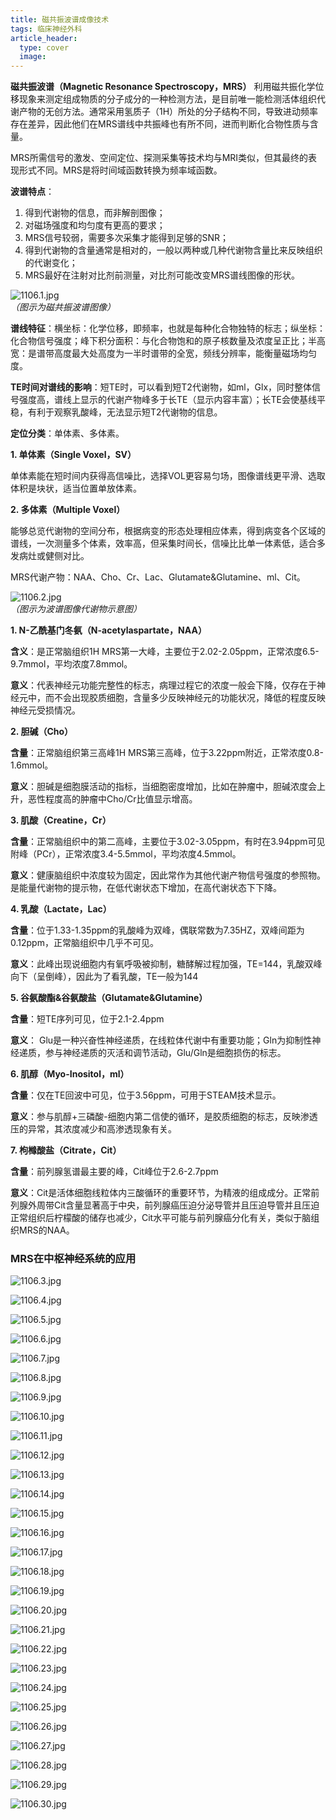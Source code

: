 ```yaml
---
title: 磁共振波谱成像技术
tags: 临床神经外科
article_header:
  type: cover
  image:
---
```


**磁共振波谱（Magnetic Resonance Spectroscopy，MRS）** 利用磁共振化学位移现象来测定组成物质的分子成分的一种检测方法，是目前唯一能检测活体组织代谢产物的无创方法。通常采用氢质子（1H）所处的分子结构不同，导致进动频率存在差异，因此他们在MRS谱线中共振峰也有所不同，进而判断化合物性质与含量。

MRS所需信号的激发、空间定位、探测采集等技术均与MRI类似，但其最终的表现形式不同。MRS是将时间域函数转换为频率域函数。

**波谱特点**：
1. 得到代谢物的信息，而非解剖图像；
2. 对磁场强度和均匀度有更高的要求；
3. MRS信号较弱，需要多次采集才能得到足够的SNR；
4. 得到代谢物的含量通常是相对的，一般以两种或几种代谢物含量比来反映组织的代谢变化；
5. MRS最好在注射对比剂前测量，对比剂可能改变MRS谱线图像的形状。

![1106.1.jpg](https://s1.imagehub.cc/images/2021/11/06/1106.1.jpg) <br/>
*（图示为磁共振波谱图像）*

**谱线特征**：横坐标：化学位移，即频率，也就是每种化合物独特的标志；纵坐标：化合物信号强度；峰下积分面积：与化合物饱和的原子核数量及浓度呈正比；半高宽：是谱带高度最大处高度为一半时谱带的全宽，频线分辨率，能衡量磁场均匀度。

**TE时间对谱线的影响**：短TE时，可以看到短T2代谢物，如ml，Glx，同时整体信号强度高，谱线上显示的代谢产物峰多于长TE（显示内容丰富）；长TE会使基线平稳，有利于观察乳酸峰，无法显示短T2代谢物的信息。

**定位分类**：单体素、多体素。

**1. 单体素（Single Voxel，SV）**

单体素能在短时间内获得高信噪比，选择VOL更容易匀场，图像谱线更平滑、选取体积是块状，适当位置单放体素。

**2. 多体素（Multiple Voxel）**

能够总览代谢物的空间分布，根据病变的形态处理相应体素，得到病变各个区域的谱线，一次测量多个体素，效率高，但采集时间长，信噪比比单一体素低，适合多发病灶或健侧对比。

MRS代谢产物：NAA、Cho、Cr、Lac、Glutamate&Glutamine、ml、Cit。

![1106.2.jpg](https://s1.imagehub.cc/images/2021/11/06/1106.2.jpg) <br/>
*（图示为波谱图像代谢物示意图）*

**1. N-乙酰基门冬氨（N-acetylaspartate，NAA）**

**含义**：是正常脑组织1H MRS第一大峰，主要位于2.02-2.05ppm，正常浓度6.5-9.7mmol，平均浓度7.8mmol。

**意义**：代表神经元功能完整性的标志，病理过程它的浓度一般会下降，仅存在于神经元中，而不会出现胶质细胞，含量多少反映神经元的功能状况，降低的程度反映神经元受损情况。

**2. 胆碱（Cho）**

**含量**：正常脑组织第三高峰1H MRS第三高峰，位于3.22ppm附近，正常浓度0.8-1.6mmol。

**意义**：胆碱是细胞膜活动的指标，当细胞密度增加，比如在肿瘤中，胆碱浓度会上升，恶性程度高的肿瘤中Cho/Cr比值显示增高。

**3. 肌酸（Creatine，Cr）**

**含量**：正常脑组织中的第二高峰，主要位于3.02-3.05ppm，有时在3.94ppm可见附峰（PCr），正常浓度3.4-5.5mmol，平均浓度4.5mmol。

**意义**：健康脑组织中浓度较为固定，因此常作为其他代谢产物信号强度的参照物。是能量代谢物的提示物，在低代谢状态下增加，在高代谢状态下下降。

**4. 乳酸（Lactate，Lac）**

**含量**：位于1.33-1.35ppm的乳酸峰为双峰，偶联常数为7.35HZ，双峰间距为0.12ppm，正常脑组织中几乎不可见。

**意义**：此峰出现说细胞内有氧呼吸被抑制，糖酵解过程加强，TE=144，乳酸双峰向下（呈倒峰），因此为了看乳酸，TE一般为144

**5. 谷氨酸酯&谷氨酸盐（Glutamate&Glutamine）**

**含量**：短TE序列可见，位于2.1-2.4ppm

**意义**： Glu是一种兴奋性神经递质，在线粒体代谢中有重要功能；Gln为抑制性神经递质，参与神经递质的灭活和调节活动，Glu/Gln是细胞损伤的标志。

**6. 肌醇（Myo-Inositol，ml）**

**含量**：仅在TE回波中可见，位于3.56ppm，可用于STEAM技术显示。

**意义**：参与肌醇+三磷酸-细胞内第二信使的循环，是胶质细胞的标志，反映渗透压的异常，其浓度减少和高渗透现象有关。

**7. 枸橼酸盐（Citrate，Cit）**

**含量**：前列腺氢谱最主要的峰，Cit峰位于2.6-2.7ppm

**意义**：Cit是活体细胞线粒体内三酸循环的重要环节，为精液的组成成分。正常前列腺外周带Cit含量显著高于中央，前列腺癌压迫分泌导管并且压迫导管并且压迫正常组织后柠檬酸的储存也减少，Cit水平可能与前列腺癌分化有关，类似于脑组织MRS的NAA。

### MRS在中枢神经系统的应用

![1106.3.jpg](https://s1.imagehub.cc/images/2021/11/06/1106.3.jpg)

![1106.4.jpg](https://s1.imagehub.cc/images/2021/11/06/1106.4.jpg)

![1106.5.jpg](https://s1.imagehub.cc/images/2021/11/06/1106.5.jpg)

![1106.6.jpg](https://s1.imagehub.cc/images/2021/11/06/1106.6.jpg)

![1106.7.jpg](https://s1.imagehub.cc/images/2021/11/06/1106.7.jpg)

![1106.8.jpg](https://s1.imagehub.cc/images/2021/11/06/1106.8.jpg)

![1106.9.jpg](https://s1.imagehub.cc/images/2021/11/06/1106.9.jpg)

![1106.10.jpg](https://s1.imagehub.cc/images/2021/11/06/1106.10.jpg)

![1106.11.jpg](https://s1.imagehub.cc/images/2021/11/06/1106.11.jpg)

![1106.12.jpg](https://s1.imagehub.cc/images/2021/11/06/1106.12.jpg)

![1106.13.jpg](https://s1.imagehub.cc/images/2021/11/06/1106.13.jpg)

![1106.14.jpg](https://s1.imagehub.cc/images/2021/11/06/1106.14.jpg)

![1106.15.jpg](https://s1.imagehub.cc/images/2021/11/06/1106.15.jpg)

![1106.16.jpg](https://s1.imagehub.cc/images/2021/11/06/1106.16.jpg)

![1106.17.jpg](https://s1.imagehub.cc/images/2021/11/06/1106.17.jpg)

![1106.18.jpg](https://s1.imagehub.cc/images/2021/11/06/1106.18.jpg)

![1106.19.jpg](https://s1.imagehub.cc/images/2021/11/06/1106.19.jpg)

![1106.20.jpg](https://s1.imagehub.cc/images/2021/11/06/1106.20.jpg)

![1106.21.jpg](https://s1.imagehub.cc/images/2021/11/06/1106.21.jpg)

![1106.22.jpg](https://s1.imagehub.cc/images/2021/11/06/1106.22.jpg)

![1106.23.jpg](https://s1.imagehub.cc/images/2021/11/06/1106.23.jpg)

![1106.24.jpg](https://s1.imagehub.cc/images/2021/11/06/1106.24.jpg)

![1106.25.jpg](https://s1.imagehub.cc/images/2021/11/06/1106.25.jpg)

![1106.26.jpg](https://s1.imagehub.cc/images/2021/11/06/1106.26.jpg)

![1106.27.jpg](https://s1.imagehub.cc/images/2021/11/06/1106.27.jpg)

![1106.28.jpg](https://s1.imagehub.cc/images/2021/11/06/1106.28.jpg)

![1106.29.jpg](https://s1.imagehub.cc/images/2021/11/06/1106.29.jpg)

![1106.30.jpg](https://s1.imagehub.cc/images/2021/11/06/1106.30.jpg)
